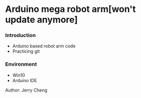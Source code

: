 # Arduino mega robot arm[won't update anymore]  
### Introduction
* Arduino based robot arm code  
* Practicing git  

### Environment
* Win10  
* Arduino IDE  

Author: Jerry Cheng
